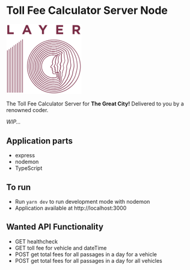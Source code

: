 # Toll Fee Calculator Server Node

<img alt="" src="./assets/layer_10_logo.svg" width="200">

The Toll Fee Calculator Server for **The Great City!** Delivered to you by a renowned coder.

*WIP...*

## Application parts

- express
- nodemon
- TypeScript

## To run
- Run `yarn dev` to run development mode with nodemon
- Application available at http://localhost:3000

## Wanted API Functionality
- GET healthcheck
- GET toll fee for vehicle and dateTime
- POST get total fees for all passages in a day for a vehicle
- POST get total fees for all passages in a day for all vehicles